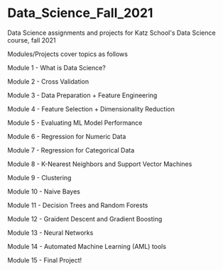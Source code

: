 # Data_Science_Fall_2021
Data Science assignments and projects for Katz School's Data Science course, fall 2021

Modules/Projects cover topics as follows

Module 1 - What is Data Science?

Module 2 - Cross Validation

Module 3 - Data Preparation + Feature Engineering

Module 4 - Feature Selection + Dimensionality Reduction

Module 5 - Evaluating ML Model Performance

Module 6 - Regression for Numeric Data

Module 7 - Regression for Categorical Data

Module 8 - K-Nearest Neighbors and Support Vector Machines

Module 9 - Clustering

Module 10 - Naive Bayes

Module 11 - Decision Trees and Random Forests

Module 12 - Graident Descent and Gradient Boosting

Module 13 - Neural Networks

Module 14 - Automated Machine Learning (AML) tools

Module 15 - Final Project!

